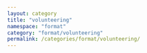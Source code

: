 ```yaml
---
layout: category
title: "volunteering"
namespace: "format"
category: "format/volunteering"
permalink: /categories/format/volunteering/
---
```

